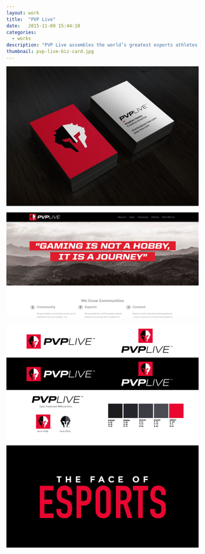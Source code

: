 ```yaml
---
layout: work
title:  "PVP Live"
date:   2015-11-09 15:44:10
categories:
  - works
description: "PVP Live assembles the world’s greatest esports athletes and provides them a platform to perform at the highest pinnacles of competitive gaming. Polished productions offer the excitement and entertainment of gaming bridged with the intensity and history-making of traditional sports."
thumbnail: pvp-live-biz-card.jpg
---
```


![PVP Live Business Card](/img/pvp-live-biz-card.jpg)

![PVP Live Website](/img/pvp-live-website.jpg)

![PVP Live Website](/img/pvp-live-branding.jpg)

![PVP Live Website](/img/pvp-live-tagline.jpg)
